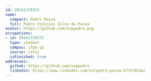 ```yaml
---
id: 20141370372
name:
  compact: Pedro Paiva
  full: Pedro Vinícius Silva de Paiva
avatar: https://github.com/vsppedro.png
occupations:
- id: 20141370372
  type: student
  campus: ifpb-jp
  course: cstsi
  isFinished: true
addresses:
  github: https://github.com/vsppedro
  linkedin: https://www.linkedin.com/in/pedro-paiva-57157814a/
---
```


